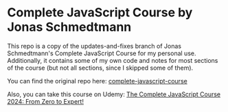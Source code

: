 # Complete JavaScript Course by Jonas Schmedtmann

This repo is a copy of the updates-and-fixes branch of Jonas Schmedtmann's Complete JavaScript Course for my personal use. Additionally, it contains some of my own code and notes for most sections of the course (but not all sections, since I skipped some of them).

You can find the original repo here: [complete-javascript-course](https://github.com/jonasschmedtmann/complete-javascript-course)

Also, you can take this course on Udemy: [The Complete JavaScript Course 2024: From Zero to Expert!](https://www.udemy.com/course/the-complete-javascript-course/)

